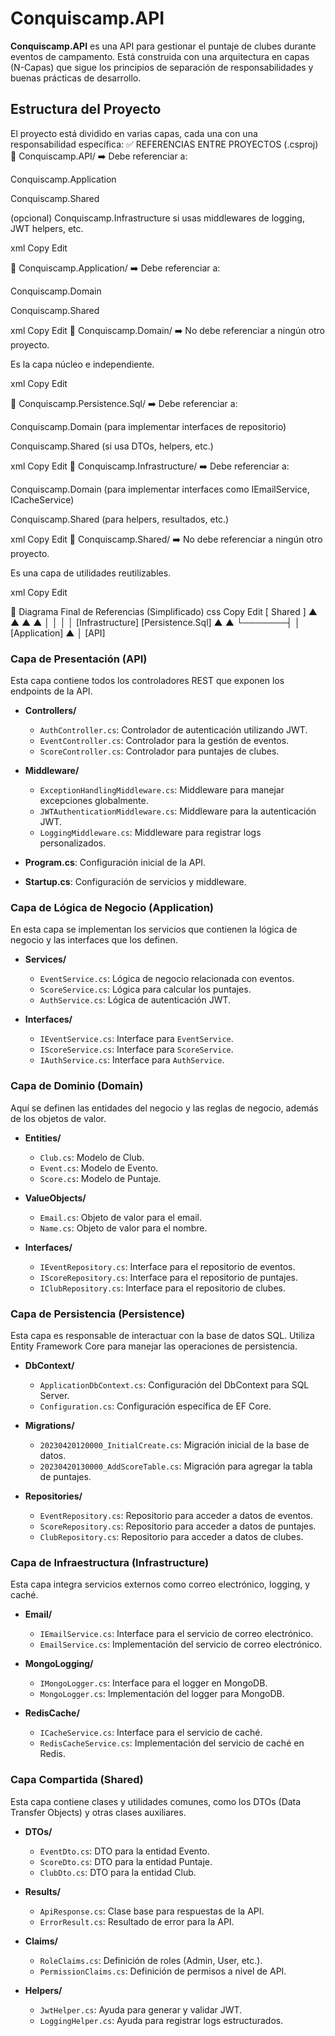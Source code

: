 # Conquiscamp.API

**Conquiscamp.API** es una API para gestionar el puntaje de clubes durante eventos de campamento. Está construida con una arquitectura en capas (N-Capas) que sigue los principios de separación de responsabilidades y buenas prácticas de desarrollo.

## Estructura del Proyecto

El proyecto está dividido en varias capas, cada una con una responsabilidad específica:
✅ REFERENCIAS ENTRE PROYECTOS (.csproj)
📁 Conquiscamp.API/
➡️ Debe referenciar a:

Conquiscamp.Application

Conquiscamp.Shared

(opcional) Conquiscamp.Infrastructure si usas middlewares de logging, JWT helpers, etc.

xml
Copy
Edit
<ProjectReference Include="..\Conquiscamp.Application\Conquiscamp.Application.csproj" />
<ProjectReference Include="..\Conquiscamp.Shared\Conquiscamp.Shared.csproj" />
<!-- Opcional si usas helpers/middleware de Infrastructure -->
<ProjectReference Include="..\Conquiscamp.Infrastructure\Conquiscamp.Infrastructure.csproj" />
📁 Conquiscamp.Application/
➡️ Debe referenciar a:

Conquiscamp.Domain

Conquiscamp.Shared

xml
Copy
Edit
<ProjectReference Include="..\Conquiscamp.Domain\Conquiscamp.Domain.csproj" />
<ProjectReference Include="..\Conquiscamp.Shared\Conquiscamp.Shared.csproj" />
📁 Conquiscamp.Domain/
➡️ No debe referenciar a ningún otro proyecto.

Es la capa núcleo e independiente.

xml
Copy
Edit
<!-- No hay referencias en este .csproj -->
📁 Conquiscamp.Persistence.Sql/
➡️ Debe referenciar a:

Conquiscamp.Domain (para implementar interfaces de repositorio)

Conquiscamp.Shared (si usa DTOs, helpers, etc.)

xml
Copy
Edit
<ProjectReference Include="..\Conquiscamp.Domain\Conquiscamp.Domain.csproj" />
<ProjectReference Include="..\Conquiscamp.Shared\Conquiscamp.Shared.csproj" />
📁 Conquiscamp.Infrastructure/
➡️ Debe referenciar a:

Conquiscamp.Domain (para implementar interfaces como IEmailService, ICacheService)

Conquiscamp.Shared (para helpers, resultados, etc.)

xml
Copy
Edit
<ProjectReference Include="..\Conquiscamp.Domain\Conquiscamp.Domain.csproj" />
<ProjectReference Include="..\Conquiscamp.Shared\Conquiscamp.Shared.csproj" />
📁 Conquiscamp.Shared/
➡️ No debe referenciar a ningún otro proyecto.

Es una capa de utilidades reutilizables.

xml
Copy
Edit
<!-- No hay referencias -->
🧩 Diagrama Final de Referencias (Simplificado)
css
Copy
Edit
            [ Shared ]
               ▲   ▲   ▲   ▲
               │   │   │   │
          [Infrastructure] [Persistence.Sql]
               ▲       ▲
               └───────┤
                       │
                 [Application]
                       ▲
                       │
                     [API]

### Capa de Presentación (API)

Esta capa contiene todos los controladores REST que exponen los endpoints de la API.

- **Controllers/**
  - `AuthController.cs`: Controlador de autenticación utilizando JWT.
  - `EventController.cs`: Controlador para la gestión de eventos.
  - `ScoreController.cs`: Controlador para puntajes de clubes.

- **Middleware/**
  - `ExceptionHandlingMiddleware.cs`: Middleware para manejar excepciones globalmente.
  - `JWTAuthenticationMiddleware.cs`: Middleware para la autenticación JWT.
  - `LoggingMiddleware.cs`: Middleware para registrar logs personalizados.

- **Program.cs**: Configuración inicial de la API.
- **Startup.cs**: Configuración de servicios y middleware.

### Capa de Lógica de Negocio (Application)

En esta capa se implementan los servicios que contienen la lógica de negocio y las interfaces que los definen.

- **Services/**
  - `EventService.cs`: Lógica de negocio relacionada con eventos.
  - `ScoreService.cs`: Lógica para calcular los puntajes.
  - `AuthService.cs`: Lógica de autenticación JWT.

- **Interfaces/**
  - `IEventService.cs`: Interface para `EventService`.
  - `IScoreService.cs`: Interface para `ScoreService`.
  - `IAuthService.cs`: Interface para `AuthService`.

### Capa de Dominio (Domain)

Aquí se definen las entidades del negocio y las reglas de negocio, además de los objetos de valor.

- **Entities/**
  - `Club.cs`: Modelo de Club.
  - `Event.cs`: Modelo de Evento.
  - `Score.cs`: Modelo de Puntaje.

- **ValueObjects/**
  - `Email.cs`: Objeto de valor para el email.
  - `Name.cs`: Objeto de valor para el nombre.

- **Interfaces/**
  - `IEventRepository.cs`: Interface para el repositorio de eventos.
  - `IScoreRepository.cs`: Interface para el repositorio de puntajes.
  - `IClubRepository.cs`: Interface para el repositorio de clubes.

### Capa de Persistencia (Persistence)

Esta capa es responsable de interactuar con la base de datos SQL. Utiliza Entity Framework Core para manejar las operaciones de persistencia.

- **DbContext/**
  - `ApplicationDbContext.cs`: Configuración del DbContext para SQL Server.
  - `Configuration.cs`: Configuración específica de EF Core.

- **Migrations/**
  - `20230420120000_InitialCreate.cs`: Migración inicial de la base de datos.
  - `20230420130000_AddScoreTable.cs`: Migración para agregar la tabla de puntajes.

- **Repositories/**
  - `EventRepository.cs`: Repositorio para acceder a datos de eventos.
  - `ScoreRepository.cs`: Repositorio para acceder a datos de puntajes.
  - `ClubRepository.cs`: Repositorio para acceder a datos de clubes.

### Capa de Infraestructura (Infrastructure)

Esta capa integra servicios externos como correo electrónico, logging, y caché.

- **Email/**
  - `IEmailService.cs`: Interface para el servicio de correo electrónico.
  - `EmailService.cs`: Implementación del servicio de correo electrónico.

- **MongoLogging/**
  - `IMongoLogger.cs`: Interface para el logger en MongoDB.
  - `MongoLogger.cs`: Implementación del logger para MongoDB.

- **RedisCache/**
  - `ICacheService.cs`: Interface para el servicio de caché.
  - `RedisCacheService.cs`: Implementación del servicio de caché en Redis.

### Capa Compartida (Shared)

Esta capa contiene clases y utilidades comunes, como los DTOs (Data Transfer Objects) y otras clases auxiliares.

- **DTOs/**
  - `EventDto.cs`: DTO para la entidad Evento.
  - `ScoreDto.cs`: DTO para la entidad Puntaje.
  - `ClubDto.cs`: DTO para la entidad Club.

- **Results/**
  - `ApiResponse.cs`: Clase base para respuestas de la API.
  - `ErrorResult.cs`: Resultado de error para la API.

- **Claims/**
  - `RoleClaims.cs`: Definición de roles (Admin, User, etc.).
  - `PermissionClaims.cs`: Definición de permisos a nivel de API.

- **Helpers/**
  - `JwtHelper.cs`: Ayuda para generar y validar JWT.
  - `LoggingHelper.cs`: Ayuda para registrar logs estructurados. 
